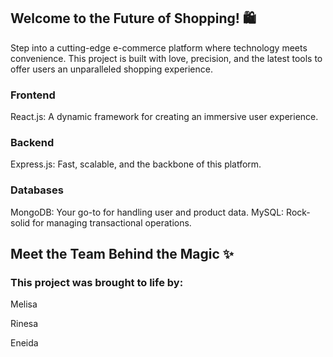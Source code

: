 ## Welcome to the Future of Shopping! 🛍️

Step into a cutting-edge e-commerce platform where technology meets convenience. This project is built with love, precision, and the latest tools to offer users an unparalleled shopping experience.

### Frontend
React.js: A dynamic framework for creating an immersive user experience.

### Backend
Express.js: Fast, scalable, and the backbone of this platform.

### Databases
MongoDB: Your go-to for handling user and product data.
MySQL: Rock-solid for managing transactional operations.

## Meet the Team Behind the Magic ✨

### This project was brought to life by:

Melisa

Rinesa

Eneida
